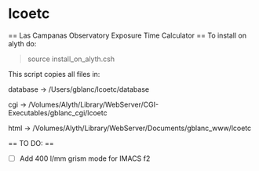 # lcoetc
== Las Campanas Observatory Exposure Time Calculator ==
To install on alyth do:

> source install_on_alyth.csh

This script copies all files in:

database -> /Users/gblanc/lcoetc/database

cgi      -> /Volumes/Alyth/Library/WebServer/CGI-Executables/gblanc_cgi/lcoetc

html     -> /Volumes/Alyth/Library/WebServer/Documents/gblanc_www/lcoetc


== TO DO: ==

- [ ] Add 400 l/mm grism mode for IMACS f2 
